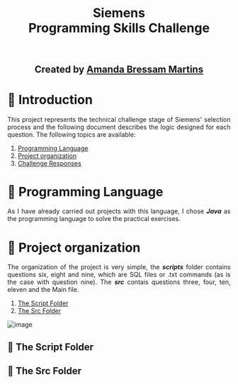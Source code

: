 <h1 align="center">
 Siemens <br>Programming Skills Challenge<br><br>
</h1>

<h2 align="center">
 Created by <a href="https://github.com/abressam">Amanda Bressam Martins</a>
</h2>

# 🚀 Introduction

<p align="justify">
This project represents the technical challenge stage of Siemens' selection process and the following document describes the logic designed for each question. The following topics are available:
</p>

1. [Programming Language](#language)
2. [Project organization](#organize)
3. [Challenge Responses](#questions)

<div id='language' />

# 🔧 Programming Language

<p align="justify">
As I have already carried out projects with this language, I chose <strong><i>Java</i></strong> as the programming language to solve the practical exercises.
</p>

<div id='organize' />

# 📁 Project organization

<p align="justify">
The organization of the project is very simple, the <strong><i>scripts</i></strong> folder contains questions six, eight and nine, which are SQL files or .txt commands (as is the case with question nine). 
 The <strong><i>src</i></strong> contais questions three, four, ten, eleven and the Main file.
</p>

1. [The Script Folder](#script)
2. [The Src Folder](#src)

![image](https://github.com/abressam/challenge-siemens/assets/71531467/e70dcb11-3671-4ca9-8923-c3f16abb527d)

<div id='script' />

## 📁 The Script Folder

<div id='src' />

## 📁 The Src Folder
